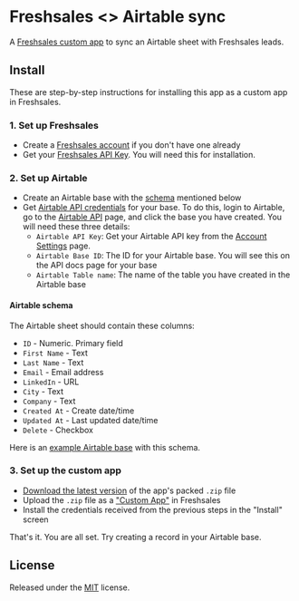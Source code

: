 # Freshsales <> Airtable sync

A [Freshsales custom app][_customapp] to sync an Airtable sheet with Freshsales leads.

## Install

These are step-by-step instructions for installing this app as a custom app in Freshsales.

### 1. Set up Freshsales

- Create a [Freshsales account][_fs] if you don't have one already
- Get your [Freshsales API Key][_fsapi]. You will need this for installation.

### 2. Set up Airtable

- Create an Airtable base with the [schema][_schema] mentioned below
- Get [Airtable API credentials][_airtableapi] for your base. To do this, login to Airtable, go to the [Airtable API][_airtableapi] page, and click the base you have created. You will need these three details:
  - `Airtable API Key`: Get your Airtable API key from the [Account Settings][_airtableaccount] page.
  - `Airtable Base ID`: The ID for your Airtable base. You will see this on the API docs page for your base
  - `Airtable Table name`: The name of the table you have created in the Airtable base

#### Airtable schema

The Airtable sheet should contain these columns:

- `ID` - Numeric. Primary field
- `First Name` - Text
- `Last Name` - Text
- `Email` - Email address
- `LinkedIn` - URL
- `City` - Text
- `Company` - Text
- `Created At` - Create date/time
- `Updated At` - Last updated date/time
- `Delete` - Checkbox

Here is an [example Airtable base][_base] with this schema.

### 3. Set up the custom app

- [Download the latest version][_release] of the app's packed `.zip` file
- Upload the `.zip` file as a ["Custom App"][_customapp] in Freshsales
- Install the credentials received from the previous steps in the "Install" screen

That's it. You are all set. Try creating a record in your Airtable base.

## License

Released under the [MIT](LICENSE) license.

[_fs]: https://freshsales.io
[_fsapi]: https://support.freshsales.io/support/solutions/articles/220099-how-to-find-my-api-key
[_schema]: #airtable-schema
[_airtableapi]: https://airtable.com/api
[_airtableaccount]: https://airtable.com/account
[_release]: https://github.com/kaustavdm/freshsales-airtable/releases/download/v0.1.0/freshsales-airtable.zip
[_customapp]: https://developer.freshsales.io/docs/custom-apps/
[_base]: https://airtable.com/shrScfEcJP2MEfc4s/tbl0awCqKktPtAMd3
